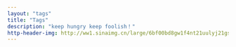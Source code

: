 ```yaml
---
layout: "tags"
title: "Tags"
description: "keep hungry keep foolish！"
http-header-img: http://ww1.sinaimg.cn/large/6bf00bd8gw1f4nt21uulyj21gs0o60uu.jpg
---
```

